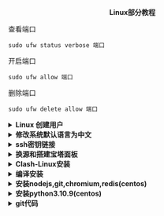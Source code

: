 <p align="center"><b>Linux部分教程</b></p>

查看端口

```
sudo ufw status verbose 端口
```

开启端口

```
sudo ufw allow 端口
```

删除端口

```
sudo ufw delete allow 端口
```

<details><summary><b>Linux 创建用户</b></summary>
<p>

## linux通用

- debian使用`adduser`并且不用执行`passed`

```text
useradd -m 用户名
```

设置密码 > `passwd` 用户名

```text
 passwd
```

- 先登陆root账户，在root用户下更改`sudoers`文件(需要先登录刚才创建的用户才能生成此文件)

```bash
vim /etc/sudoers
```

在`## Allow root to run any commands anywhere`下添加以下内容，按I插入，插入完成后按ESC退出插入，输出:wq!保存退出，如下图所示

```bash
用户名 ALL=(ALL) NOPASSWD:ALL
```

保持长时间连接

```
vim /etc/ssh/sshd_config
```

重载配置文件生效

```bash
source /etc/profile
```

</p>
</details>
<details><summary><b>修改系统默认语言为中文</b></summary>
<p>

## Debian

下载语言包

```bash
apt-get install locales
```

设置语言，在弹出的窗口中找到`zh_CN.UTF-8 UTF-8`按空格进行选着

回车确定，在下个界面选着`zh_CN.UTF-8`设置默认语言

```bahs
dpkg-reconfigure locales
```

## centos

安装中文语言包

```bash
yum groupinstall fonts -y
yum install kde-l10n-Chinese
yum reinstall glibc-common
```

修改etc目录下`locale.conf`的内容为 `LANG="zh_CN.UTF-8"`

```bash
vim /etc/locale.conf
```

执行`sudo reboot`重启，或者执行以下指令重载配置文件

```bash
source /etc/locale.conf
```

</p>
</details>
<details><summary><b>ssh密钥链接</b></summary>
<p>

生成秘钥(一路按回车)

```bash
ssh-keygen
```

查看公钥并复制(以ssh-rsa开头的)

```bash
cat .ssh/id_rsa.pub
```

登录到服务器创建秘钥文件设置权限并(按i)编辑，粘贴刚才复制的公钥(按`esc`输入`:wq`保存)

```bash
mkdir .ssh
chmod 700 .ssh
vim .ssh/authorized_keys
```

```bash
chmod 600 .ssh/authorized_keys
```

重启ssh

```text
service sshd restart
```

</p>
</details>
<details><summary><b>换源和搭建宝塔面板</b></summary>
<p>

先安装面板再换源

## 宝塔面板

Centos安装脚本

```bash
yum install -y wget && wget -O install.sh https://download.bt.cn/install/install_6.0.sh && sh install.sh ed8484bec
```

Ubuntu/Deepin安装脚本

```bash
wget -O install.sh https://download.bt.cn/install/install-ubuntu_6.0.sh && sudo bash install.sh ed8484bec
```

Debian安装脚本

```bash
wget -O install.sh https://download.bt.cn/install/install-ubuntu_6.0.sh && bash install.sh ed8484bec
```

万能安装脚本

```bash
if [ -f /usr/bin/curl ];then curl -sSO https://download.bt.cn/install/install_panel.sh;else wget -O install_panel.sh https://download.bt.cn/install/install_panel.sh;fi;bash install_panel.sh ed8484bec
```

## 更换软件源通用

```bash
bash <(curl -sSL https://gitee.com/SuperManito/LinuxMirrors/raw/main/ChangeMirrors.sh)
```

</p>
</details>
<details><summary><b>Clash-Linux安装</b></summary>
<p>

下载[clash](https://github.com/Dreamacro/clash)

```text
wget https://github.com/Dreamacro/clash/releases/download/v1.12.0/clash-linux-amd64-v1.12.0.gz
```

解压

```text
gzip -d clash-linux-amd64-v1.12.0.gz
```

移动到/usr/local/bin/clash并重命名

```text
mv clash-linux-amd64-v1.12.0 /usr/local/bin/clash
```

给执行权限

```text
chmod +x /usr/local/bin/clash
```

设置成服务

```text
vim /etc/systemd/system/clash.service
```

```bash
[Unit]
Description=clash service
After=network.target
 
[Service]
Type=simple
User=root
ExecStart=/usr/local/bin/clash
Restart=on-failure # or always, on-abort, etc
 
[Install]
WantedBy=multi-user.target
```

设置开机自启

```text
systemctl daemon-reload
systemctl enable clash
```

启动

```text
service clash start
```

## 修改系统代理

设置代理

```text
vim /etc/profile
```

全局代理(开启`kclash`，关闭`gclash`)

```bash
alias kclash="export https_proxy=http://127.0.0.1:7890 http_proxy=http://127.0.0.1:7890 all_proxy=socks5://127.0.0.1:7891"
alias gclash="unset  http_proxy  https_proxy  all_proxy"
```

或者直接`ALL`

```bash
alias kclash="export ALL_PROXY=127.0.0.1:7890"
alias gclash="unset ALL_PROXY"
```

全局代理(无开关)

```text
export http_proxy=127.0.0.1:9090
export https_proxy=127.0.0.1:9090
export all_proxy=socks5://127.0.0.1:7891
```

重载配置文件

```text
source /etc/profile
```

查看代理是否代理

```text
env|grep -i proxy
```

测试访问外网和代理地址

```bash
curl www.google.com
```

```bash
curl cip.cc
```

## 配置面板

```text
cd ~/.config/clash
```

下载面板，解压，重命名

```text
wget https://github.com/haishanh/yacd/archive/gh-pages.zip
unzip gh-pages.zip
mv yacd-gh-pages/ dashboard/
```

配置面板在`config.yaml`中添加以下代码

```bash
external-ui: dashboard
```

secret: xxxx #设置访问密码

external-controller: 0.0.0.0:9090  #别忘记在服务器厂商开放端口号

external-ui: dashboard  #面板路径

## 其他指令

查看服务状态

```text
service clash status
```

重启服务

```text
service clash restart
```

停止服务

```text
service clash stop
```

</p>
</details>
<details><summary><b>编译安装</b></summary>
<p>


配置安装,指定路径`--prefix=`,高性能安装`--enable-optimizations`

```bash
./configure --prefix=/usr/local/ --enable-optimizations
```

编译 && 安装

```text
make && make install
```

</p>
</details>
<details><summary><b>安装nodejs,git,chromium,redis(centos)</b></summary>
<p>

添加仓库源

```text
curl -sL https://rpm.nodesource.com/setup_17.x | sudo bash -
```

安装gcc-c++ make nodejs

```text
sudo yum -y install gcc-c++ make nodejs
```

查看nodejs版本

```text
node -v
```

查看npm版本

```text
npm -v
```

## git安装

导入git源

```text
sudo yum -y install https://packages.endpointdev.com/rhel/7/os/x86_64/endpoint-repo.x86_64.rpm
```

安装git

```text
sudo yum install git
```

查看版本

```text
git --version
```

## 安装chromium

```text
yum -y install chromium
```

## 安装redis

```text
yum -y install redis
```

</p>
</details>
<details><summary><b>安装python3.10.9(centos)</b></summary>
<p>

安装依赖

```text
yum -y groupinstall "Development tools"
yum install -y ncurses-devel gdbm-devel xz-devel sqlite-devel tk-devel uuid-devel readline-devel bzip2-devel libffi-devel
yum install -y openssl-devel openssl11 openssl11-devel
```

[下载python](https://www.python.org/)

```text
wget https://www.python.org/ftp/python/3.10.9/Python-3.10.9.tgz
```

解压并进入目录

```text
tar zxvf Python-3.10.9.tgz && cd Python-3.10.9
```

设置编译FLAG，以便使用最新的openssl库。

```text
export CFLAGS=$(pkg-config --cflags openssl11)
export LDFLAGS=$(pkg-config --libs openssl11)
```

设置编译目录

```text
./configure --prefix=/usr/local/python3 --enable-optimizations
```

编译安装

```text
make && make install
```

配置

```text
ln -sf /usr/local/python3/bin/python3 /usr/bin/python
ln -sf /usr/local/python3/bin/pip3 /usr/bin/pip
```

检查是否配置正确

```text
python --version
pip --version
```

</p>
</details>

<details><summary><b>git代码</b></summary>
<p>

## git代码部分

```text
git init
```

```text
git add README.md
```

```text
git commit -m "first commit"
```

```text
git branch -M main
```

```text
git remote add origin https://github.com/Lycofuture/Centos7.6-initial.git
```

```text
git push -u origin main
```
</p>
</details>
